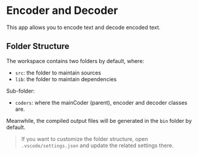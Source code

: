 # Encoder and Decoder

This app allows you to encode text and decode encoded text.

## Folder Structure

The workspace contains two folders by default, where:

- `src`: the folder to maintain sources
- `lib`: the folder to maintain dependencies

Sub-folder:

- `coders`: where the mainCoder (parent), encoder and decoder classes are.

Meanwhile, the compiled output files will be generated in the `bin` folder by default.

> If you want to customize the folder structure, open `.vscode/settings.json` and update the related settings there.

